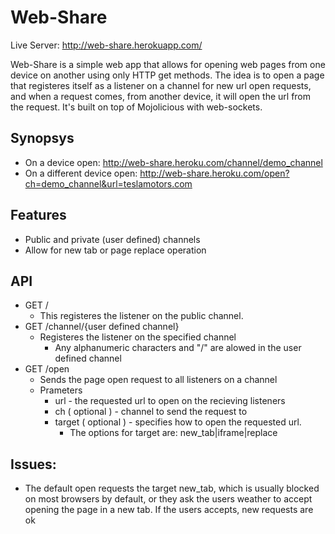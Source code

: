 # Web-Share

Live Server: http://web-share.herokuapp.com/

Web-Share is a simple web app that allows for opening web pages from one device on another using only HTTP get methods.
The idea is to open a page that registeres itself as a listener on a channel for new url open requests, and when a request comes, from another device, it will open the url from the request.
It's built on top of Mojolicious with web-sockets.

## Synopsys
 - On a device open: http://web-share.heroku.com/channel/demo_channel
 - On a different device open: http://web-share.heroku.com/open?ch=demo_channel&url=teslamotors.com

## Features
- Public and private (user defined) channels
- Allow for new tab or page replace operation


 
## API
* GET /
  * This registeres the listener on the public channel.
* GET /channel/{user defined channel}
    * Registeres the listener on the specified channel 
        * Any alphanumeric characters and "/" are alowed in the user defined channel
* GET /open
    * Sends the page open request to all listeners on a channel
    * Prameters
        * url - the requested url to open on the recieving listeners
        * ch ( optional ) - channel to send the request to
        * target ( optional ) - specifies how to open the requested url. 
          - The options for target are: new_tab|iframe|replace
          
## Issues:
 - The default open requests the target new_tab, which is usually blocked on most browsers by default, or they ask the users weather to accept opening the page in a new tab. If the users accepts, new requests are ok
